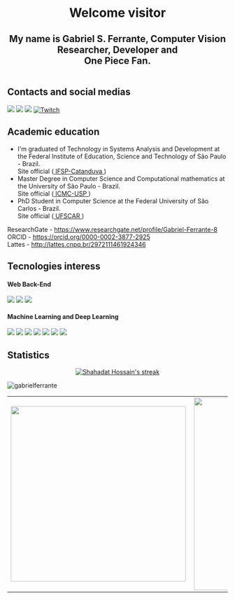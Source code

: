 <h1 align='center'>Welcome visitor </h1>

<h2 align='center'> My name is Gabriel S. Ferrante, Computer Vision Researcher, Developer and </br>One Piece Fan.
<center></h2>

<p align='center'>  
  <img title="" alt="" src="http://pa1.narvii.com/5725/e2d06edbabdabe1cbf2a4efe7465ee52b8ab0b1c_hq.gif"/>
</p>

  
## Contacts and social medias
   [<img src="https://img.shields.io/badge/linkedin-%230077B5.svg?&style=for-the-badge&logo=linkedin&logoColor=white" />](https://www.linkedin.com/in/gabriel-souto-ferrante/)
   [<img src="https://img.shields.io/badge/facebook-%231877F2.svg?&style=for-the-badge&logo=facebook&logoColor=white"/>](https://www.facebook.com/Gabriel.Ferrante10/)
   [<img src="https://img.shields.io/badge/codewars-%23AD2C27.svg?&style=for-the-badge&logo=codewars"/>](https://www.codewars.com/users/GsFerrante)
   [![Twitch](https://img.shields.io/badge/Twitch-%239146FF.svg?style=for-the-badge&logo=Twitch&logoColor=white)](https://www.twitch.tv/miryushaigo)
## Academic education
  * I'm graduated of Technology in Systems Analysis and Development at the Federal Institute of Education, Science and Technology of São Paulo - Brazil. 
    </br>Site official (<a href=https://www.ctd.ifsp.edu.br> IFSP-Catanduva </a>)
  * Master Degree in Computer Science and Computational mathematics at the University of São Paulo - Brazil. 
    </br>Site official (<a href=https://www.icmc.usp.br> ICMC-USP </a>)
  * PhD Student in Computer Science at the Federal University of São Carlos - Brazil.
    </br>Site official (<a href=https://www.ufscar.br> UFSCAR </a>)

ResearchGate - https://www.researchgate.net/profile/Gabriel-Ferrante-8 <br>
ORCID - https://orcid.org/0000-0002-3877-2925 <br>
Lattes - http://lattes.cnpq.br/2972111461924346
  
## Tecnologies interess


<h4> Web Back-End </h4>
<span>
  <img src="https://img.shields.io/badge/Python-3776AB?style=for-the-badge&logo=python&logoColor=white">
  <img src="https://img.shields.io/badge/Django-092E20?style=for-the-badge&logo=django&logoColor=white">
  <img src="https://img.shields.io/badge/DJANGO-REST-ff1709?style=for-the-badge&logo=django&logoColor=white&color=ff1709&labelColor=gray">

</span>


<h4> Machine Learning and Deep Learning</h4>
<span>
  <img src="https://img.shields.io/badge/Keras-%23D00000.svg?style=for-the-badge&logo=Keras&logoColor=white">
  <img src="https://img.shields.io/badge/numpy-%23013243.svg?style=for-the-badge&logo=numpy&logoColor=white">
  <img src="https://img.shields.io/badge/pandas-%23150458.svg?style=for-the-badge&logo=pandas&logoColor=white">
  <img src="https://img.shields.io/badge/Plotly-%233F4F75.svg?style=for-the-badge&logo=plotly&logoColor=white">
  <img src="https://img.shields.io/badge/scikit--learn-%23F7931E.svg?style=for-the-badge&logo=scikit-learn&logoColor=white">
  <img src="https://img.shields.io/badge/TensorFlow-%23FF6F00.svg?style=for-the-badge&logo=TensorFlow&logoColor=white">
  <img src="https://img.shields.io/badge/opencv-%23white.svg?style=for-the-badge&logo=opencv&logoColor=white">
</span>

  
## Statistics 

  <p align="center">
    <a href="https://github.com/GabrielFerrante/github-readme-streak-stats">
        <img title="🔥 Get streak stats for your profile at git.io/streak-stats" alt="Shahadat Hossain's streak" src="https://github-readme-streak-stats.herokuapp.com/?user=GabrielFerrante&theme=black-ice&hide_border=true&stroke=0000&background=060A0CD0"/>
    </a>
</p>
  <p align="left"> <img src="https://komarev.com/ghpvc/?username=gabrielferrante" alt="gabrielferrante" /> </p>
  <table>
  <tr>
      <td><img width="400px" align="left" src="https://github-readme-stats.vercel.app/api/top-langs/?username=gabrielferrante&hide=html&layout=compact&theme=radical" /></td>
      <td><img width="440px" align="left" src="https://github-readme-stats.vercel.app/api?username=gabrielferrante&theme=radical&show_icons=true" /></td>
  </tr>  
  </table>
</center>
  


